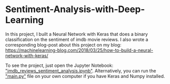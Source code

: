 # Sentiment-Analysis-with-Deep-Learning

In this project, I built a Neural Network with Keras that does a binary classification on the sentiment of imdb movie reviews.
I also wrote a corresponding blog-post about this project on my blog: https://machinelearning-blog.com/2018/03/25/how-to-build-a-neural-network-with-keras/


To see the project, just open the Jupyter Notebook: ["imdb_reviews_sentiment_analysis.ipynb"](https://github.com/Donges-Niklas/Sentiment-Analysis-with-Deep-Learning/blob/master/imdb_reviews_sentiment_analysis.ipynb). Alternatively, you can run the ["main.py"](https://github.com/Donges-Niklas/Sentiment-Analysis-with-Deep-Learning/blob/master/main.py) file on your own computer if you have Keras and Numpy installed. 

